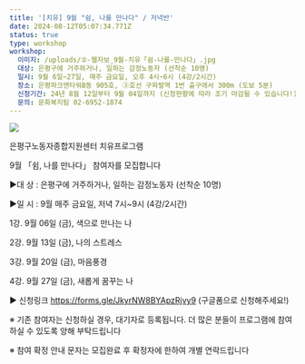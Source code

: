 ```yaml
---
title: '[치유] 9월 "쉼, 나를 만나다" / 저녁반'
date: 2024-08-12T05:07:34.771Z
status: true
type: workshop
workshop:
  이미지: /uploads/②-웹자보_9월-치유「쉼-나를-만나다」.jpg
  대상: 은평구에 거주하거나, 일하는 감정노동자 (선착순 10명)
  일시: 9월 6일~27일, 매주 금요일, 오후 4시~6시 (4강/2시간)
  장소: 은평파크앤타워B동 905호, ③호선 구파발역 1번 출구에서 300m (도보 5분)
  신청기간: 24년 8월 12일부터 9월 04일까지 (신청현황에 따라 조기 마감될 수 있습니다!)
  문의: 문화복지팀 02-6952-1874
---
```

![](/uploads/②-웹자보_9월-치유「쉼-나를-만나다」.jpg)

은평구노동자종합지원센터 치유프로그램

9월 「쉼, 나를 만나다」 참여자를 모집합니다

▶대 상 : 은평구에 거주하거나, 일하는 감정노동자 (선착순 10명)

▶일 시 : 9월 매주 금요일, 저녁 7시~9시 (4강/2시간)

1강. 9월 06일 (금), 색으로 만나는 나

2강. 9월 13일 (금), 나의 스트레스

3강. 9월 20일 (금), 마음풍경

4강. 9월 27일 (금), 새롭게 꿈꾸는 나

▶ 신청링크 https://forms.gle/JkyrNW8BYApzRjvy9 (구글폼으로 신청해주세요!)

※ 기존 참여자는 신청하실 경우, 대기자로 등록됩니다. 더 많은 분들이 프로그램에 참여하실 수 있도록 양해 부탁드립니다

※ 참여 확정 안내 문자는 모집완료 후 확정자에 한하여 개별 연락드립니다